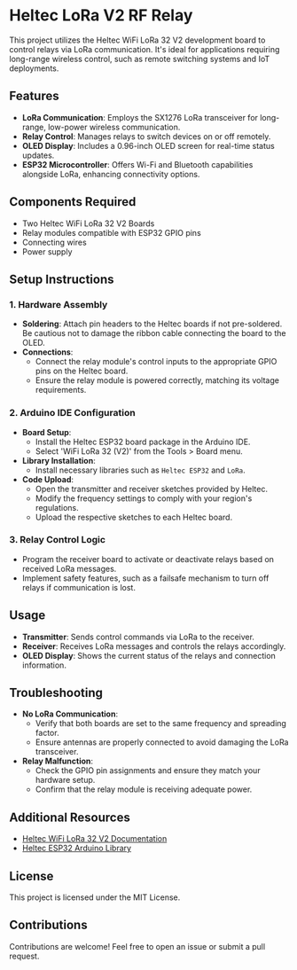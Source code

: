 # **Heltec LoRa V2 RF Relay**

This project utilizes the Heltec WiFi LoRa 32 V2 development board to control relays via LoRa communication. It's ideal for applications requiring long-range wireless control, such as remote switching systems and IoT deployments.

## Features

- **LoRa Communication**: Employs the SX1276 LoRa transceiver for long-range, low-power wireless communication.
- **Relay Control**: Manages relays to switch devices on or off remotely.
- **OLED Display**: Includes a 0.96-inch OLED screen for real-time status updates.
- **ESP32 Microcontroller**: Offers Wi-Fi and Bluetooth capabilities alongside LoRa, enhancing connectivity options.

## Components Required

- Two Heltec WiFi LoRa 32 V2 Boards
- Relay modules compatible with ESP32 GPIO pins
- Connecting wires
- Power supply

## Setup Instructions

### 1. Hardware Assembly

- **Soldering**: Attach pin headers to the Heltec boards if not pre-soldered. Be cautious not to damage the ribbon cable connecting the board to the OLED.
- **Connections**:
  - Connect the relay module's control inputs to the appropriate GPIO pins on the Heltec board.
  - Ensure the relay module is powered correctly, matching its voltage requirements.

### 2. Arduino IDE Configuration

- **Board Setup**:
  - Install the Heltec ESP32 board package in the Arduino IDE.
  - Select 'WiFi LoRa 32 (V2)' from the Tools > Board menu.
- **Library Installation**:
  - Install necessary libraries such as `Heltec ESP32` and `LoRa`.
- **Code Upload**:
  - Open the transmitter and receiver sketches provided by Heltec.
  - Modify the frequency settings to comply with your region's regulations.
  - Upload the respective sketches to each Heltec board.

### 3. Relay Control Logic

- Program the receiver board to activate or deactivate relays based on received LoRa messages.
- Implement safety features, such as a failsafe mechanism to turn off relays if communication is lost.

## Usage

- **Transmitter**: Sends control commands via LoRa to the receiver.
- **Receiver**: Receives LoRa messages and controls the relays accordingly.
- **OLED Display**: Shows the current status of the relays and connection information.

## Troubleshooting

- **No LoRa Communication**:
  - Verify that both boards are set to the same frequency and spreading factor.
  - Ensure antennas are properly connected to avoid damaging the LoRa transceiver.
- **Relay Malfunction**:
  - Check the GPIO pin assignments and ensure they match your hardware setup.
  - Confirm that the relay module is receiving adequate power.

## Additional Resources

- [Heltec WiFi LoRa 32 V2 Documentation](https://resource.heltec.cn/download/WiFi_LoRa_32/WiFi%20Lora32.pdf)
- [Heltec ESP32 Arduino Library](https://github.com/HelTecAutomation/Heltec_ESP32)

## License

This project is licensed under the MIT License.

## Contributions

Contributions are welcome! Feel free to open an issue or submit a pull request.
